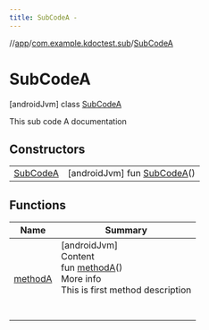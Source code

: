 ```yaml
---
title: SubCodeA -
---
```

//[app](../../../index.md)/[com.example.kdoctest.sub](../index.md)/[SubCodeA](index.md)



# SubCodeA  
 [androidJvm] class [SubCodeA](index.md)

This sub code A documentation

   


## Constructors  
  
| | |
|---|---|
| <a name="com.example.kdoctest.sub/SubCodeA/SubCodeA/#/PointingToDeclaration/"></a>[SubCodeA](-sub-code-a.md)| <a name="com.example.kdoctest.sub/SubCodeA/SubCodeA/#/PointingToDeclaration/"></a> [androidJvm] fun [SubCodeA](-sub-code-a.md)()   <br>|


## Functions  
  
|  Name |  Summary | 
|---|---|
| <a name="com.example.kdoctest.sub/SubCodeA/methodA/#/PointingToDeclaration/"></a>[methodA](method-a.md)| <a name="com.example.kdoctest.sub/SubCodeA/methodA/#/PointingToDeclaration/"></a>[androidJvm]  <br>Content  <br>fun [methodA](method-a.md)()  <br>More info  <br>This is first method description  <br><br><br>|

